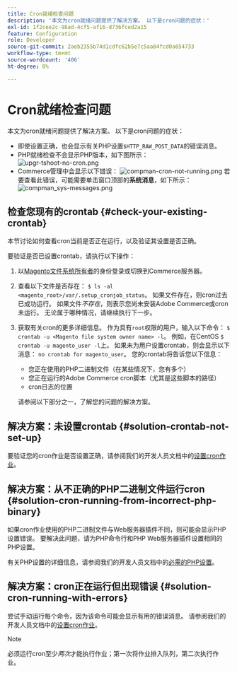 ```yaml
---
title: Cron就绪检查问题
description: '本文为cron就绪问题提供了解决方案。 以下是cron问题的症状：'
exl-id: 1f2cee2c-98ad-4cf5-af16-d736fced2a15
feature: Configuration
role: Developer
source-git-commit: 2aeb2355b74d1cdfc62b5e7c5aa04fcd0a654733
workflow-type: tm+mt
source-wordcount: '406'
ht-degree: 0%

---
```


# Cron就绪检查问题

本文为cron就绪问题提供了解决方案。 以下是cron问题的症状：

* 即使设置正确，也会显示有关PHP设置`$HTTP_RAW_POST_DATA`的错误消息。
* PHP就绪检查不会显示PHP版本，如下图所示：
  ![upgr-tshoot-no-cron.png](assets/upgr-tshoot-no-cron.png)
* Commerce管理中会显示以下错误：
  ![compman-cron-not-running.png](assets/compman-cron-not-running.png)
若要查看此错误，可能需要单击窗口顶部的**系统消息**，如下所示：
  ![compman_sys-messages.png](assets/compman_sys-messages.png)

## 检查您现有的crontab {#check-your-existing-crontab}

本节讨论如何查看cron当前是否正在运行，以及验证其设置是否正确。

要验证是否已设置crontab，请执行以下操作：

1. 以[Magento文件系统所有者](https://experienceleague.adobe.com/en/docs/commerce-operations/installation-guide/prerequisites/file-system/overview)的身份登录或切换到Commerce服务器。
1. 查看以下文件是否存在： `$ ls -al <magento_root>/var/.setup_cronjob_status`。 如果文件存在，则cron过去已成功运行。 如果文件&#x200B;*不存在*，则表示您尚未安装Adobe Commerce或cron未运行。 无论属于哪种情况，请继续执行下一步。
1. 获取有关cron的更多详细信息。 作为具有`root`权限的用户，输入以下命令： `$ crontab -u <Magento file system owner name> -l`。 例如，在CentOS `$ crontab -u magento_user -l`上。 如果未为用户设置crontab，则会显示以下消息：    `no crontab for magento_user`。 您的crontab将告诉您以下信息：
   * 您正在使用的PHP二进制文件（在某些情况下，您有多个）
   * 您正在运行的Adobe Commerce cron脚本（尤其是这些脚本的路径）
   * cron日志的位置

   请参阅以下部分之一，了解您的问题的解决方案。

## 解决方案：未设置crontab {#solution-crontab-not-set-up}

要验证您的cron作业是否设置正确，请参阅我们的开发人员文档中的[设置cron作业](https://experienceleague.adobe.com/en/docs/commerce-operations/installation-guide/next-steps/configuration)。

## 解决方案：从不正确的PHP二进制文件运行cron {#solution-cron-running-from-incorrect-php-binary}

如果cron作业使用的PHP二进制文件与Web服务器插件不同，则可能会显示PHP设置错误。 要解决此问题，请为PHP命令行和PHP Web服务器插件设置相同的PHP设置。

有关PHP设置的详细信息，请参阅我们的开发人员文档中的[必需的PHP设置](https://experienceleague.adobe.com/en/docs/commerce-operations/installation-guide/prerequisites/php-settings)。

## 解决方案：cron正在运行但出现错误 {#solution-cron-running-with-errors}

尝试手动运行每个命令，因为该命令可能会显示有用的错误消息。 请参阅我们的开发人员文档中的[设置cron作业](https://experienceleague.adobe.com/en/docs/commerce-operations/installation-guide/next-steps/configuration)。

>[!NOTE]
>
>必须运行cron至少&#x200B;*两次*&#x200B;才能执行作业；第一次将作业排入队列，第二次执行作业。

